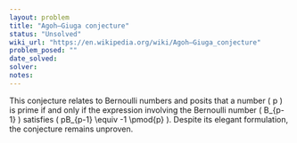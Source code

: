 ```yaml
---
layout: problem
title: "Agoh–Giuga conjecture"
status: "Unsolved"
wiki_url: "https://en.wikipedia.org/wiki/Agoh–Giuga_conjecture"
problem_posed: ""
date_solved:
solver:
notes:
---
```

This conjecture relates to Bernoulli numbers and posits that a number \( p \) is prime if and only if the expression involving the Bernoulli number \( B_{p-1} \) satisfies \( pB_{p-1} \equiv -1 \pmod{p} \). Despite its elegant formulation, the conjecture remains unproven.